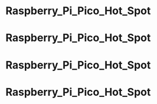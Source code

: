 # Raspberry_Pi_Pico_Hot_Spot
# Raspberry_Pi_Pico_Hot_Spot
# Raspberry_Pi_Pico_Hot_Spot
# Raspberry_Pi_Pico_Hot_Spot
